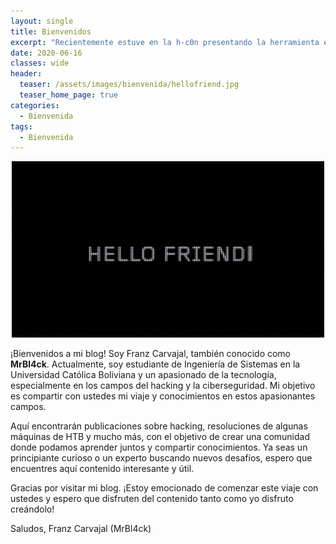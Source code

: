 ```yaml
---
layout: single
title: Bienvenidos
excerpt: "Recientemente estuve en la h-c0n presentando la herramienta evilTrust. En este artículo, comento la utilidad de la herramienta para todos aquellos que la quieran probar. Gracias a los organizadores del evento por invitarme y a todos los presentes por la gran acogida."
date: 2020-06-16
classes: wide
header:
  teaser: /assets/images/bienvenida/hellofriend.jpg
  teaser_home_page: true
categories:
  - Bienvenida
tags:
  - Bienvenida
---
```


<p align="center">
<img src="/assets/images/bienvenida/hellofriend.jpg" width="500">
</p>

¡Bienvenidos a mi blog! Soy Franz Carvajal, también conocido como **MrBl4ck**. Actualmente, soy estudiante de Ingeniería de Sistemas en la Universidad Católica Boliviana y un apasionado de la tecnología, especialmente en los campos del hacking y la ciberseguridad. Mi objetivo es compartir con ustedes mi viaje y conocimientos en estos apasionantes campos.

Aquí encontrarán publicaciones sobre hacking, resoluciones de algunas máquinas de HTB y mucho más, con el objetivo de crear una comunidad donde podamos aprender juntos y compartir conocimientos. Ya seas un principiante curioso o un experto buscando nuevos desafíos, espero que encuentres aquí contenido interesante y útil.

Gracias por visitar mi blog. ¡Estoy emocionado de comenzar este viaje con ustedes y espero que disfruten del contenido tanto como yo disfruto creándolo!

Saludos,
Franz Carvajal (MrBl4ck)
